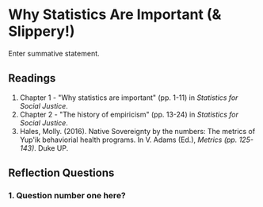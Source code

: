 # Why Statistics Are Important (&amp; Slippery!)

Enter summative statement.

## Readings

1. Chapter 1 - "Why statistics are important" (pp. 1-11) in *Statistics for Social Justice*.
2. Chapter 2 - "The history of empiricism" (pp. 13-24) in *Statistics for Social Justice*.
3. Hales, Molly. (2016). Native Sovereignty by the numbers: The metrics of Yup'ik behaviorial health programs. In V. Adams (Ed.), *Metrics (pp. 125-143)*. Duke UP.

## Reflection Questions

### 1. Question number one here?
